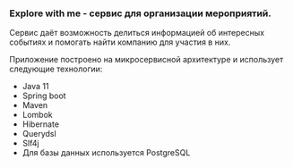 
### Explore with me - сервис для организации мероприятий.
Сервис даёт возможность делиться информацией об интересных событиях и помогать найти компанию для участия в них.

Приложение построено на микросервисной архитектуре и использует следующие технологии:

- Java 11
- Spring boot
- Maven
- Lombok
- Hibernate
- Querydsl
- Slf4j
- Для базы данных используется PostgreSQL
